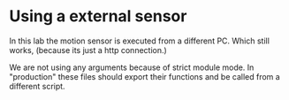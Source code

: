 # Using a external sensor
In this lab the motion sensor is executed from a different PC. Which still works, (because its just a http connection.)

We are not using any arguments because of strict module mode. In "production" these files should export their functions and be called from a different script.